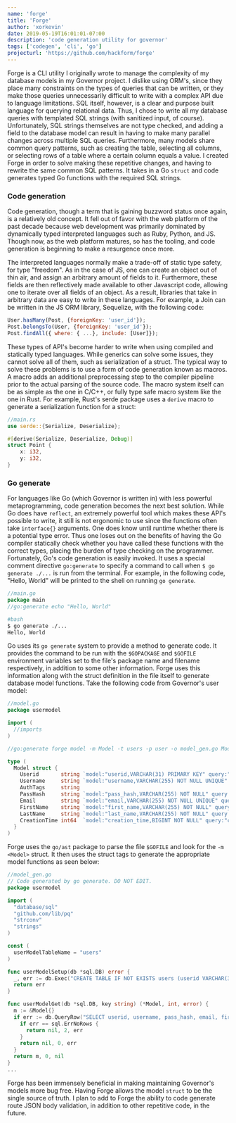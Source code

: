 ```yaml
---
name: 'forge'
title: 'Forge'
author: 'xorkevin'
date: 2019-05-19T16:01:01-07:00
description: 'code generation utility for governor'
tags: ['codegen', 'cli', 'go']
projecturl: 'https://github.com/hackform/forge'
---
```


Forge is a CLI utility I originally wrote to manage the complexity of my
database models in my Governor project. I dislike using ORM's, since they place
many constraints on the types of queries that can be written, or they make
those queries unnecessarily difficult to write with a complex API due to
language limitations. SQL itself, however, is a clear and purpose built
language for querying relational data. Thus, I chose to write all my database
queries with templated SQL strings (with sanitized input, of course).
Unfortunately, SQL strings themselves are not type checked, and adding a field
to the database model can result in having to make many parallel changes across
multiple SQL queries. Furthermore, many models share common query patterns,
such as creating the table, selecting all columns, or selecting rows of a table
where a certain column equals a value. I created Forge in order to solve making
these repetitive changes, and having to rewrite the same common SQL patterns.
It takes in a Go `struct` and code generates typed Go functions with the
required SQL strings.

### Code generation

Code generation, though a term that is gaining buzzword status once again, is a
relatively old concept. It fell out of favor with the web platform of the past
decade because web development was primarily dominated by dynamically typed
interpreted languages such as Ruby, Python, and JS. Though now, as the web
platform matures, so has the tooling, and code generation is beginning to make
a resurgence once more.

The interpreted languages normally make a trade-off of static type safety, for
type "freedom". As in the case of JS, one can create an object out of thin air,
and assign an arbitrary amount of fields to it. Furthermore, these fields are
then reflectively made available to other Javascript code, allowing one to
iterate over all fields of an object. As a result, libraries that take in
arbitrary data are easy to write in these languages. For example, a Join can be
written in the JS ORM library, Sequelize, with the following code:

```js
User.hasMany(Post, {foreignKey: 'user_id'});
Post.belongsTo(User, {foreignKey: 'user_id'});
Post.findAll({ where: { ...}, include: [User]});
```

These types of API's become harder to write when using compiled and statically
typed languages. While generics can solve some issues, they cannot solve all of
them, such as serialization of a struct. The typical way to solve these
problems is to use a form of code generation known as macros. A macro adds an
additional preprocessing step to the compiler pipeline prior to the actual
parsing of the source code. The macro system itself can be as simple as the one
in C/C++, or fully type safe macro system like the one in Rust. For example,
Rust's serde package uses a `derive` macro to generate a serialization function
for a struct:

```rs
//main.rs
use serde::{Serialize, Deserialize};

#[derive(Serialize, Deserialize, Debug)]
struct Point {
    x: i32,
    y: i32,
}
```

### Go generate

For languages like Go (which Governor is written in) with less powerful
metaprogramming, code generation becomes the next best solution. While Go does
have `reflect`, an extremely powerful tool which makes these API's possible to
write, it still is not ergonomic to use since the functions often take
`interface{}` arguments. One does know until runtime whether there is a
potential type error. Thus one loses out on the benefits of having the Go
compiler statically check whether you have called these functions with the
correct types, placing the burden of type checking on the programmer.
Fortunately, Go's code generation is easily invoked. It uses a special comment
directive `go:generate` to specify a command to call when `$ go generate ./...`
is run from the terminal. For example, in the following code, "Hello, World"
will be printed to the shell on running `go generate`.

```go
//main.go
package main
//go:generate echo "Hello, World"
```

```bash
#bash
$ go generate ./...
Hello, World
```

Go uses its `go generate` system to provide a method to generate code. It
provides the command to be run with the `$GOPACKAGE` and `$GOFILE` environment
variables set to the file's package name and filename respectively, in addition
to some other information. Forge uses this information along with the struct
definition in the file itself to generate database model functions. Take the
following code from Governor's user model:

```go
//model.go
package usermodel

import (
  //imports
)

//go:generate forge model -m Model -t users -p user -o model_gen.go Model Info

type (
  Model struct {
    Userid       string `model:"userid,VARCHAR(31) PRIMARY KEY" query:"userid"`
    Username     string `model:"username,VARCHAR(255) NOT NULL UNIQUE" query:"username,get"`
    AuthTags     string
    PassHash     string `model:"pass_hash,VARCHAR(255) NOT NULL" query:"pass_hash"`
    Email        string `model:"email,VARCHAR(255) NOT NULL UNIQUE" query:"email,get"`
    FirstName    string `model:"first_name,VARCHAR(255) NOT NULL" query:"first_name"`
    LastName     string `model:"last_name,VARCHAR(255) NOT NULL" query:"last_name"`
    CreationTime int64  `model:"creation_time,BIGINT NOT NULL" query:"creation_time"`
  }
)
```

Forge uses the `go/ast` package to parse the file `$GOFILE` and look for the
`-m <Model>` struct. It then uses the struct tags to generate the appropriate
model functions as seen below:

```go
//model_gen.go
// Code generated by go generate. DO NOT EDIT.
package usermodel

import (
  "database/sql"
  "github.com/lib/pq"
  "strconv"
  "strings"
)

const (
  userModelTableName = "users"
)

func userModelSetup(db *sql.DB) error {
  _, err := db.Exec("CREATE TABLE IF NOT EXISTS users (userid VARCHAR(31) PRIMARY KEY, username VARCHAR(255) NOT NULL UNIQUE, pass_hash VARCHAR(255) NOT NULL, email VARCHAR(255) NOT NULL UNIQUE, first_name VARCHAR(255) NOT NULL, last_name VARCHAR(255) NOT NULL, creation_time BIGINT NOT NULL);")
  return err
}

func userModelGet(db *sql.DB, key string) (*Model, int, error) {
  m := &Model{}
  if err := db.QueryRow("SELECT userid, username, pass_hash, email, first_name, last_name, creation_time FROM users WHERE userid = $1;", key).Scan(&m.Userid, &m.Username, &m.PassHash, &m.Email, &m.FirstName, &m.LastName, &m.CreationTime); err != nil {
    if err == sql.ErrNoRows {
      return nil, 2, err
    }
    return nil, 0, err
  }
  return m, 0, nil
}
...
```

Forge has been immensely beneficial in making maintaining Governor's models
more bug free. Having Forge allows the model `struct` to be the single source
of truth. I plan to add to Forge the ability to code generate route JSON body
validation, in addition to other repetitive code, in the future.
